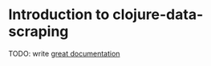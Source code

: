 # Introduction to clojure-data-scraping

TODO: write [great documentation](http://jacobian.org/writing/what-to-write/)
